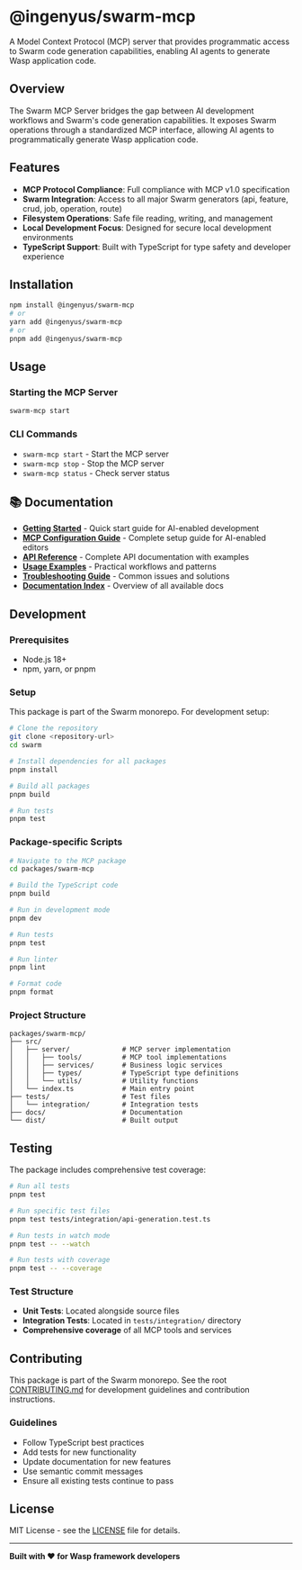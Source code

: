 # @ingenyus/swarm-mcp

A Model Context Protocol (MCP) server that provides programmatic access to Swarm code generation capabilities, enabling AI agents to generate Wasp application code.

## Overview

The Swarm MCP Server bridges the gap between AI development workflows and Swarm's code generation capabilities. It exposes Swarm operations through a standardized MCP interface, allowing AI agents to programmatically generate Wasp application code.

## Features

- **MCP Protocol Compliance**: Full compliance with MCP v1.0 specification
- **Swarm Integration**: Access to all major Swarm generators (api, feature, crud, job, operation, route)
- **Filesystem Operations**: Safe file reading, writing, and management
- **Local Development Focus**: Designed for secure local development environments
- **TypeScript Support**: Built with TypeScript for type safety and developer experience

## Installation

```bash
npm install @ingenyus/swarm-mcp
# or
yarn add @ingenyus/swarm-mcp
# or
pnpm add @ingenyus/swarm-mcp
```

## Usage

### Starting the MCP Server

```bash
swarm-mcp start
```

### CLI Commands

- `swarm-mcp start` - Start the MCP server
- `swarm-mcp stop` - Stop the MCP server
- `swarm-mcp status` - Check server status

## 📚 Documentation

- **[Getting Started](./docs/GETTING_STARTED.md)** - Quick start guide for AI-enabled development
- **[MCP Configuration Guide](./docs/MCP_CONFIGURATION.md)** - Complete setup guide for AI-enabled editors
- **[API Reference](./docs/API.md)** - Complete API documentation with examples
- **[Usage Examples](./docs/EXAMPLES.md)** - Practical workflows and patterns
- **[Troubleshooting Guide](./docs/TROUBLESHOOTING.md)** - Common issues and solutions
- **[Documentation Index](./docs/README.md)** - Overview of all available docs

## Development

### Prerequisites

- Node.js 18+
- npm, yarn, or pnpm

### Setup

This package is part of the Swarm monorepo. For development setup:

```bash
# Clone the repository
git clone <repository-url>
cd swarm

# Install dependencies for all packages
pnpm install

# Build all packages
pnpm build

# Run tests
pnpm test
```

### Package-specific Scripts

```bash
# Navigate to the MCP package
cd packages/swarm-mcp

# Build the TypeScript code
pnpm build

# Run in development mode
pnpm dev

# Run tests
pnpm test

# Run linter
pnpm lint

# Format code
pnpm format
```

### Project Structure

```
packages/swarm-mcp/
├── src/
│   ├── server/             # MCP server implementation
│   │   ├── tools/          # MCP tool implementations
│   │   ├── services/       # Business logic services
│   │   ├── types/          # TypeScript type definitions
│   │   └── utils/          # Utility functions
│   └── index.ts            # Main entry point
├── tests/                  # Test files
│   └── integration/        # Integration tests
├── docs/                   # Documentation
└── dist/                   # Built output
```

## Testing

The package includes comprehensive test coverage:

```bash
# Run all tests
pnpm test

# Run specific test files
pnpm test tests/integration/api-generation.test.ts

# Run tests in watch mode
pnpm test -- --watch

# Run tests with coverage
pnpm test -- --coverage
```

### Test Structure

- **Unit Tests**: Located alongside source files
- **Integration Tests**: Located in `tests/integration/` directory
- **Comprehensive coverage** of all MCP tools and services

## Contributing

This package is part of the Swarm monorepo. See the root [CONTRIBUTING.md](../../CONTRIBUTING.md) for development guidelines and contribution instructions.

### Guidelines

- Follow TypeScript best practices
- Add tests for new functionality
- Update documentation for new features
- Use semantic commit messages
- Ensure all existing tests continue to pass

## License

MIT License - see the [LICENSE](LICENSE) file for details.

---

**Built with ❤️ for Wasp framework developers**
